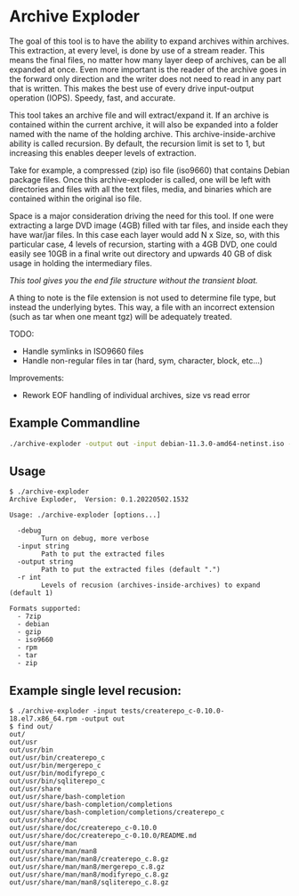# Archive Exploder

The goal of this tool is to have the ability to expand archives within archives.  This extraction, at every level, is done by use of a stream reader.  This means the final files, no matter how many layer deep of archives, can be all expanded at once.  Even more important is the reader of the archive goes in the forward only direction and the writer does not need to read in any part that is written.  This makes the best use of every drive input-output operation (IOPS).  Speedy, fast, and accurate.

This tool takes an archive file and will extract/expand it.  If an archive is contained within the current archive, it will also be expanded into a folder named with the name of the holding archive.  This archive-inside-archive ability is called recursion. By default, the recursion limit is set to 1, but increasing this enables deeper levels of extraction.

Take for example, a compressed (zip) iso file (iso9660) that contains Debian package files.  Once this archive-exploder is called, one will be left with directories and files with all the text files, media, and binaries which are contained within the original iso file.

Space is a major consideration driving the need for this tool.  If one were extracting a large DVD image (4GB) filled with tar files, and inside each they have war/jar files.  In this case each layer would add N x Size, so, with this particular case, 4 levels of recursion, starting with a 4GB DVD, one could easily see 10GB in a final write out directory and upwards 40 GB of disk usage in holding the intermediary files.

*This tool gives you the end file structure without the transient bloat.*

A thing to note is the file extension is not used to determine file type, but instead the underlying bytes.  This way, a file with an incorrect extension (such as tar when one meant tgz) will be adequately treated.


TODO:
- Handle symlinks in ISO9660 files
- Handle non-regular files in tar (hard, sym, character, block, etc...)

Improvements:
- Rework EOF handling of individual archives, size vs read error

## Example Commandline
```bash
./archive-exploder -output out -input debian-11.3.0-amd64-netinst.iso -r 3
```

## Usage
```
$ ./archive-exploder
Archive Exploder,  Version: 0.1.20220502.1532

Usage: ./archive-exploder [options...]

  -debug
        Turn on debug, more verbose
  -input string
        Path to put the extracted files
  -output string
        Path to put the extracted files (default ".")
  -r int
        Levels of recusion (archives-inside-archives) to expand (default 1)

Formats supported:
  - 7zip
  - debian
  - gzip
  - iso9660
  - rpm
  - tar
  - zip
```

## Example single level recusion:

```
$ ./archive-exploder -input tests/createrepo_c-0.10.0-18.el7.x86_64.rpm -output out
$ find out/
out/
out/usr
out/usr/bin
out/usr/bin/createrepo_c
out/usr/bin/mergerepo_c
out/usr/bin/modifyrepo_c
out/usr/bin/sqliterepo_c
out/usr/share
out/usr/share/bash-completion
out/usr/share/bash-completion/completions
out/usr/share/bash-completion/completions/createrepo_c
out/usr/share/doc
out/usr/share/doc/createrepo_c-0.10.0
out/usr/share/doc/createrepo_c-0.10.0/README.md
out/usr/share/man
out/usr/share/man/man8
out/usr/share/man/man8/createrepo_c.8.gz
out/usr/share/man/man8/mergerepo_c.8.gz
out/usr/share/man/man8/modifyrepo_c.8.gz
out/usr/share/man/man8/sqliterepo_c.8.gz
```
